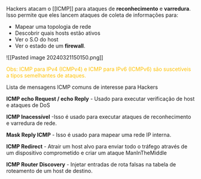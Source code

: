 
Hackers atacam o [[ICMP]] para ataques de **reconhecimento** e **varredura**. 
Isso permite que eles lancem ataques de coleta de informações para:

- Mapear uma topologia de rede
- Descobrir quais hosts estão ativos
- Ver o S.O do host
- Ver o estado de um **firewall**.

![[Pasted image 20240321150150.png]]

<span style="color:#ffc000">Obs: ICMP para IPv4 (ICMPv4) e ICMP para IPv6 (ICMPv6) são suscetíveis a tipos semelhantes de ataques.</span> 



Lista de mensagens ICMP comuns de interesse para Hackers

**ICMP echo Request / echo Reply** - Usado para executar verificação de host e ataques de DoS

**ICMP Inacessível** -Isso é usado para executar ataques de reconhecimento e varredura de rede.

**Mask Reply ICMP** - Isso é usado para mapear uma rede IP interna.

**ICMP Redirect** -  Atrair um host alvo para enviar todo o tráfego através de um 
dispositivo comprometido e criar um ataque ManInTheMiddle

**ICMP Router Discovery** - Injetar entradas de rota falsas na tabela de roteamento de um host de destino.